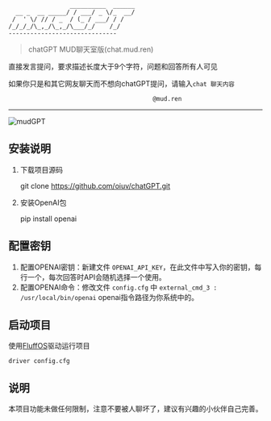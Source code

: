                      __________  ______
      __ _  __ _____/ / ___/ _ \/_  __/
     /  ' \/ // / _  / (_ / ___/ / /
    /_/_/_/\_,_/\_,_/\___/_/    /_/
    ------------------------------

> chatGPT MUD聊天室版(chat.mud.ren)

直接发言提问，要求描述长度大于9个字符，问题和回答所有人可见

如果你只是和其它网友聊天而不想向chatGPT提问，请输入`chat 聊天内容`

                                            @mud.ren

----

![mudGPT](https://oss.mud.ren/images/mudGPT.png)

## 安装说明

1. 下载项目源码

    git clone https://github.com/oiuv/chatGPT.git

2. 安装OpenAI包

    pip install openai

## 配置密钥

1. 配置OPENAI密钥：新建文件 `OPENAI_API_KEY`，在此文件中写入你的密钥，每行一个，每次回答时API会随机选择一个使用。
2. 配置OPENAI命令：修改文件 `config.cfg` 中 `external_cmd_3 : /usr/local/bin/openai` openai指令路径为你系统中的。

## 启动项目

使用[FluffOS](https://github.com/fluffos/fluffos)驱动运行项目

    driver config.cfg

## 说明

本项目功能未做任何限制，注意不要被人聊坏了，建议有兴趣的小伙伴自己完善。
